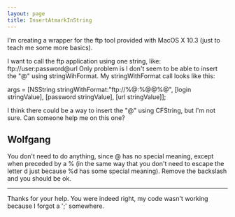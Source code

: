 ```yaml
---
layout: page
title: InsertAtmarkInString
---
```


I'm creating a wrapper for the ftp tool provided with MacOS X 10.3 (just to teach me some more basics).

I want to call the ftp application using one string, like: ftp://user:password@url
Only problem is I don't seem to be able to insert the "@" using stringWihFormat. My stringWithFormat call looks like this:
 
args = [NSString stringWithFormat:"ftp://%@:%@\@%@", [login stringValue], [password stringValue], [url stringValue]];

I think there could be a way to insert the "@" using CFString, but I'm not sure. Can someone help me on this one?

Wolfgang
----
You don't need to do anything, since @ has no special meaning, except when preceded by a % (in the same way that you don't need to escape the letter d just because %d has some special meaning). Remove the backslash and you should be ok.

----
Thanks for your help. You were indeed right, my code wasn't working because I forgot a ';' somewhere.

